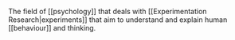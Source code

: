 The field of [[psychology]] that deals with [[Experimentation Research|experiments]] that aim to understand and explain human [[behaviour]] and thinking.